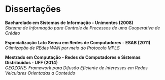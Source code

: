 # Dissertações

**Bacharelado em Sistemas de Informação - Unimontes (2008)**
<br />
*Sistema de Informação para Controle de Processos de uma Cooperativa de Crédito*

**Especialização Lato Sensu em Redes de Computadores - ESAB (2011)**
<br />
*Otimização de REdes WAN por meio do Protocolo MPLS*

**Mestrado em Computação - Redes de Computadores e Sistemas Distribuídos - UFF (2014)**
<br />
*GEOZONE: Framework para Difusão Eficiente de Interesses em Redes Veiculares Orientadas a Conteúdo*

